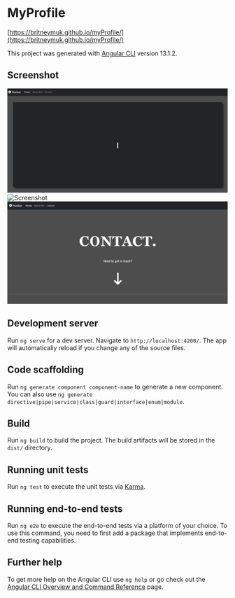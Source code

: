 # MyProfile

[https://britneymuk.github.io/myProfile/](https://britneymuk.github.io/myProfile/)

This project was generated with [Angular CLI](https://github.com/angular/angular-cli) version 13.1.2.

## Screenshot
![Screenshot](https://github.com/britneymuk/myProfile/blob/master/Screenshots/Home.gif)
![Screenshot](https://github.com/britneymuk/myProfile/blob/master/Screenshots/About%20Me.gif)
![Screenshot](https://github.com/britneymuk/myProfile/blob/master/Screenshots/Contact.png)

## Development server

Run `ng serve` for a dev server. Navigate to `http://localhost:4200/`. The app will automatically reload if you change any of the source files.

## Code scaffolding

Run `ng generate component component-name` to generate a new component. You can also use `ng generate directive|pipe|service|class|guard|interface|enum|module`.

## Build

Run `ng build` to build the project. The build artifacts will be stored in the `dist/` directory.

## Running unit tests

Run `ng test` to execute the unit tests via [Karma](https://karma-runner.github.io).

## Running end-to-end tests

Run `ng e2e` to execute the end-to-end tests via a platform of your choice. To use this command, you need to first add a package that implements end-to-end testing capabilities.

## Further help

To get more help on the Angular CLI use `ng help` or go check out the [Angular CLI Overview and Command Reference](https://angular.io/cli) page.

